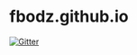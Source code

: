 # fbodz.github.io

[![Gitter](https://badges.gitter.im/Join%20Chat.svg)](https://gitter.im/fbodz/fbodz.github.io?utm_source=badge&utm_medium=badge&utm_campaign=pr-badge&utm_content=badge)